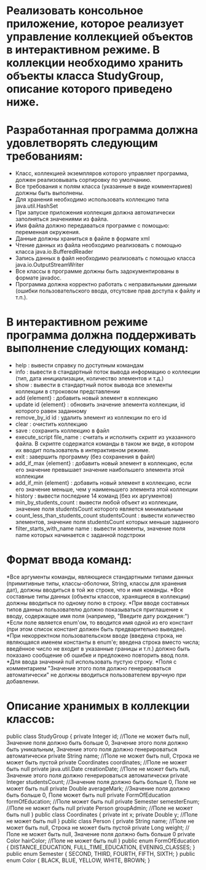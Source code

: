 # Реализовать консольное приложение, которое реализует управление коллекцией объектов в интерактивном режиме. В коллекции необходимо хранить объекты класса StudyGroup, описание которого приведено ниже.

Разработанная программа должна удовлетворять следующим требованиям:
=====================

* Класс, коллекцией экземпляров которого управляет программа, должен реализовывать сортировку по умолчанию.
* Все требования к полям класса (указанные в виде комментариев) должны быть выполнены.
* Для хранения необходимо использовать коллекцию типа java.util.HashSet
* При запуске приложения коллекция должна автоматически заполняться значениями из файла.
* Имя файла должно передаваться программе с помощью: переменная окружения.
* Данные должны храниться в файле в формате xml
* Чтение данных из файла необходимо реализовать с помощью класса java.io.BufferedReader
* Запись данных в файл необходимо реализовать с помощью класса java.io.OutputStreamWriter
* Все классы в программе должны быть задокументированы в формате javadoc.
* Программа должна корректно работать с неправильными данными (ошибки пользовательского ввода, отсутсвие прав доступа к файлу и т.п.).

В интерактивном режиме программа должна поддерживать выполнение следующих команд:
=====================

* help : вывести справку по доступным командам
* info : вывести в стандартный поток вывода информацию о коллекции (тип, дата инициализации, количество элементов и т.д.)
* show : вывести в стандартный поток вывода все элементы коллекции в строковом представлении
* add {element} : добавить новый элемент в коллекцию
* update id {element} : обновить значение элемента коллекции, id которого равен заданному
* remove_by_id id : удалить элемент из коллекции по его id
* clear : очистить коллекцию
* save : сохранить коллекцию в файл
* execute_script file_name : считать и исполнить скрипт из указанного файла. В скрипте содержатся команды в таком же виде, в котором их вводит пользователь в интерактивном режиме.
* exit : завершить программу (без сохранения в файл)
* add_if_max {element} : добавить новый элемент в коллекцию, если его значение превышает значение наибольшего элемента этой коллекции
* add_if_min {element} : добавить новый элемент в коллекцию, если его значение меньше, чем у наименьшего элемента этой коллекции
* history : вывести последние 14 команд (без их аргументов)
* min_by_students_count : вывести любой объект из коллекции, значение поля studentsCount которого является минимальным
* count_less_than_students_count studentsCount : вывести количество элементов, значение поля studentsCount которых меньше заданного
* filter_starts_with_name name : вывести элементы, значение поля name которых начинается с заданной подстроки

Формат ввода команд:
=====================

*Все аргументы команды, являющиеся стандартными типами данных (примитивные типы, классы-оболочки, String, классы для хранения дат), должны вводиться в той же строке, что и имя команды.
*Все составные типы данных (объекты классов, хранящиеся в коллекции) должны вводиться по одному полю в строку.
*При вводе составных типов данных пользователю должно показываться приглашение к вводу, содержащее имя поля (например, "Введите дату рождения:")
*Если поле является enum'ом, то вводится имя одной из его констант (при этом список констант должен быть предварительно выведен).
*При некорректном пользовательском вводе (введена строка, не являющаяся именем константы в enum'е; введена строка вместо числа; введённое число не входит в указанные границы и т.п.) должно быть показано сообщение об ошибке и предложено повторить ввод поля.
*Для ввода значений null использовать пустую строку.
*Поля с комментарием "Значение этого поля должно генерироваться автоматически" не должны вводиться пользователем вручную при добавлении.


Описание хранимых в коллекции классов:
=====================

public class StudyGroup {
    private Integer id; //Поле не может быть null, Значение поля должно быть больше 0, Значение этого поля должно быть уникальным, Значение этого поля должно генерироваться автоматически
    private String name; //Поле не может быть null, Строка не может быть пустой
    private Coordinates coordinates; //Поле не может быть null
    private java.util.Date creationDate; //Поле не может быть null, Значение этого поля должно генерироваться автоматически
    private Integer studentsCount; //Значение поля должно быть больше 0, Поле не может быть null
    private Double averageMark; //Значение поля должно быть больше 0, Поле может быть null
    private FormOfEducation formOfEducation; //Поле может быть null
    private Semester semesterEnum; //Поле не может быть null
    private Person groupAdmin; //Поле не может быть null
}
public class Coordinates {
    private int x;
    private Double y; //Поле не может быть null
}
public class Person {
    private String name; //Поле не может быть null, Строка не может быть пустой
    private Long weight; //Поле не может быть null, Значение поля должно быть больше 0
    private Color hairColor; //Поле не может быть null
}
public enum FormOfEducation {
    DISTANCE_EDUCATION,
    FULL_TIME_EDUCATION,
    EVENING_CLASSES;
}
public enum Semester {
    SECOND,
    THIRD,
    FOURTH,
    FIFTH,
    SIXTH;
}
public enum Color {
    BLACK,
    BLUE,
    YELLOW,
    WHITE,
    BROWN;
}


